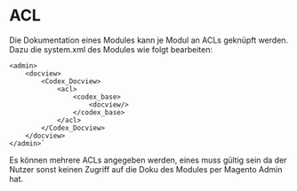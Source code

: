 # ACL

Die Dokumentation eines Modules kann je Modul an ACLs geknüpft werden.
Dazu die system.xml des Modules wie folgt bearbeiten:


```
<admin>
    <docview>
        <Codex_Docview>
            <acl>
                <codex_base>
                    <docview/>
                </codex_base>
            </acl>
        </Codex_Docview>
    </docview>
</admin>`
```

Es können mehrere ACLs angegeben werden, eines muss gültig sein da der Nutzer sonst 
keinen Zugriff auf die Doku des Modules per Magento Admin hat.